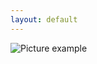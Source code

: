 ```yaml
---
layout: default
---
```

![Picture example](https://github.com/kvartirnik/website/blob/gh-pages/images/kvartirnik_photos/24.jpg)

